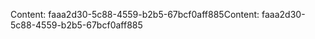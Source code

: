 <span data-ttu-id="8b2aa-101">Content: faaa2d30-5c88-4559-b2b5-67bcf0aff885</span><span class="sxs-lookup"><span data-stu-id="8b2aa-101">Content: faaa2d30-5c88-4559-b2b5-67bcf0aff885</span></span>